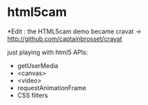 html5cam
========

*Edit : the HTML5cam demo became cravat -> http://github.com/captainbrosset/cravat

just playing with html5 APIs:
- getUserMedia
- &lt;canvas&gt;
- &lt;video&gt;
- requestAnimationFrame
- CSS filters
